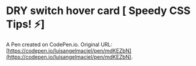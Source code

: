 # DRY switch hover card [ Speedy CSS Tips! ⚡️]

A Pen created on CodePen.io. Original URL: [https://codepen.io/luisangelmaciel/pen/mdKEZbN](https://codepen.io/luisangelmaciel/pen/mdKEZbN).

